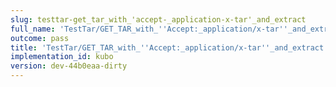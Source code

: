 ```yaml
---
slug: testtar-get_tar_with_'accept-_application-x-tar'_and_extract
full_name: 'TestTar/GET_TAR_with_''Accept:_application/x-tar''_and_extract'
outcome: pass
title: 'TestTar/GET_TAR_with_''Accept:_application/x-tar''_and_extract'
implementation_id: kubo
version: dev-44b0eaa-dirty
---
```


